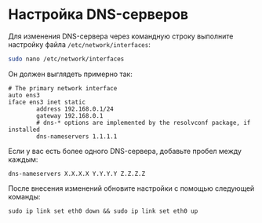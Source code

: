 # Настройка DNS-серверов

Для изменения DNS-сервера через командную строку выполните настройку файла `/etc/network/interfaces`:

```bash
sudo nano /etc/network/interfaces
```

Он должен выглядеть примерно так:

```
# The primary network interface
auto ens3
iface ens3 inet static
        address 192.168.0.1/24
        gateway 192.168.0.1
        # dns-* options are implemented by the resolvconf package, if installed
        dns-nameservers 1.1.1.1
```

Если у вас есть более одного DNS-сервера, добавьте пробел между каждым:

```
dns-nameservers X.X.X.X Y.Y.Y.Y Z.Z.Z.Z
```

После внесения изменений обновите настройки с помощью следующей команды:

```
sudo ip link set eth0 down && sudo ip link set eth0 up
```
